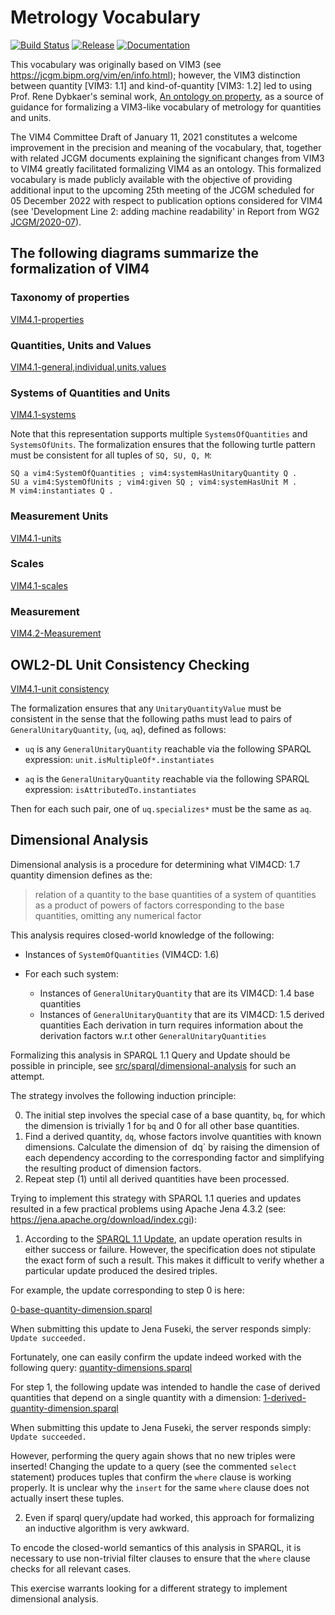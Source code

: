 # Metrology Vocabulary

[![Build Status](https://github.com/opencaesar/metrology-vocabularies/actions/workflows/ci.yml/badge.svg)](https://github.com/opencaesar/metrology-vocabularies/actions/workflows/ci.yml)
[![Release](https://img.shields.io/github/v/release/opencaesar/metrology-vocabularies?label=Release)](https://github.com/opencaesar/metrology-vocabularies/releases/latest)
[![Documentation](https://img.shields.io/badge/Documentation-HTML-orange)](https://www.opencaesar.io/metrology-vocabularies/) 

This vocabulary was originally based on VIM3 (see https://jcgm.bipm.org/vim/en/info.html); 
however, the VIM3 distinction between quantity [VIM3: 1.1] and
kind-of-quantity [VIM3: 1.2] led to using Prof. Rene Dybkaer's seminal work, 
[An ontology on property](http://ontology.iupac.org/), as a source of guidance
for formalizing a VIM3-like vocabulary of metrology for quantities and units.

The VIM4 Committee Draft of January 11, 2021 constitutes a welcome improvement
in the precision and meaning of the vocabulary, that, together with related JCGM
documents explaining the significant changes from VIM3 to VIM4 greatly facilitated
formalizing VIM4 as an ontology. This formalized vocabulary is made publicly 
available with the objective of providing additional input to the upcoming 
25th meeting of the JCGM scheduled for 05 December 2022 with respect
to publication options considered for VIM4 (see 'Development Line 2: adding machine readability' in Report from WG2 [JCGM/2020-07](https://www.bipm.org/en/search?p_p_id=search_portlet&p_p_lifecycle=2&p_p_state=normal&p_p_mode=view&p_p_resource_id=%2Fdownload%2Fpublication&p_p_cacheability=cacheLevelPage&_search_portlet_dlFileId=53507162&p_p_lifecycle=1&_search_portlet_javax.portlet.action=search&_search_portlet_page=next&_search_portlet_operation=changePage)).


## The following diagrams summarize the formalization of VIM4

### Taxonomy of properties

[VIM4.1-properties](diagrams/VIM4.1-properties.svg)

### Quantities, Units and Values

[VIM4.1-general,individual,units,values](diagrams/VIM4.1-general,individual,units,values.svg)

### Systems of Quantities and Units

[VIM4.1-systems](diagrams/VIM4.1-systems.svg)

Note that this representation supports multiple `SystemsOfQuantities` and `SystemsOfUnits`.
The formalization ensures that the following turtle pattern must be consistent
for all tuples of `SQ, SU, Q, M`:

```turtle
SQ a vim4:SystemOfQuantities ; vim4:systemHasUnitaryQuantity Q .
SU a vim4:SystemOfUnits ; vim4:given SQ ; vim4:systemHasUnit M .
M vim4:instantiates Q .
```

### Measurement Units

[VIM4.1-units](diagrams/VIM4.1-units.svg)

### Scales

[VIM4.1-scales](diagrams/VIM4.1-scales.svg)

### Measurement

[VIM4.2-Measurement](diagrams/VIM4.2.svg)

## OWL2-DL Unit Consistency Checking

[VIM4.1-unit consistency](diagrams/VIM4.1-unit-consistency.svg)

The formalization ensures that any `UnitaryQuantityValue` must be consistent 
in the sense that the following paths must lead to pairs of `GeneralUnitaryQuantity`, (`uq`, `aq`),
defined as follows:

- `uq` is any `GeneralUnitaryQuantity` reachable via the following SPARQL expression: `unit.isMultipleOf*.instantiates`

- `aq` is the `GeneralUnitaryQuantity` reachable via the following SPARQL expression:
`isAttributedTo.instantiates`

Then for each such pair, one of `uq.specializes*` must be the same as `aq`.

## Dimensional Analysis

Dimensional analysis is a procedure for determining what VIM4CD: 1.7 quantity dimension defines as the:
> relation of a quantity to the base quantities of a system of quantities as a product of powers of
factors corresponding to the base quantities, omitting any numerical factor

This analysis requires closed-world knowledge of the following:
 
- Instances of `SystemOfQuantities` (VIM4CD: 1.6)

- For each such system:

  - Instances of `GeneralUnitaryQuantity` that are its VIM4CD: 1.4 base quantities
  - Instances of `GeneralUnitaryQuantity` that are its VIM4CD: 1.5 derived quantities
    Each derivation in turn requires information about the derivation factors w.r.t other `GeneralUnitaryQuantities`
    
Formalizing this analysis in SPARQL 1.1 Query and Update should be possible in principle,
see [src/sparql/dimensional-analysis](src/sparql/dimensional-analysis) for such an attempt.

The strategy involves the following induction principle:

0) The initial step involves the special case of a base quantity, `bq`, for which the dimension is trivially 1 for `bq` and 0 for all other base quantities.
1) Find a derived quantity, `dq`, whose factors involve quantities with known dimensions. Calculate the dimension of` `dq` by raising the dimension of each dependency according to the corresponding factor and simplifying the resulting product of dimension factors.
2) Repeat step (1) until all derived quantities have been processed.

Trying to implement this strategy with SPARQL 1.1 queries and updates resulted in a few practical problems
using Apache Jena 4.3.2 (see: https://jena.apache.org/download/index.cgi):

1) According to the [SPARQL 1.1 Update](https://www.w3.org/TR/2013/REC-sparql11-update-20130321/#updateLanguage),
an update operation results in either success or failure. However, the specification does not stipulate the exact form of such a result. This makes it difficult to verify whether a particular update produced the desired triples.

For example, the update corresponding to step 0 is here:

[0-base-quantity-dimension.sparql](src/sparql/dimensional-analysis/0-base-quantity-dimension.sparql)

When submitting this update to Jena Fuseki, the server responds simply: `Update succeeded.`

Fortunately, one can easily confirm the update indeed worked with the following query: [quantity-dimensions.sparql](src/sparql/dimensional-analysis/quantity-dimensions.sparql)

For step 1, the following update was intended to handle the case of derived quantities 
that depend on a single quantity with a dimension: [1-derived-quantity-dimension.sparql](src/sparql/dimensional-analysis/1-derived-quantity-dimension.sparql)


When submitting this update to Jena Fuseki, the server responds simply: `Update succeeded.`

However, performing the query again shows that no new triples were inserted!
Changing the update to a query (see the commented `select` statement) produces
tuples that confirm the `where` clause is working properly. 
It is unclear why the `insert` for the same `where` clause does not actually insert these tuples.

2) Even if sparql query/update had worked, this approach for formalizing an inductive algorithm is very awkward.

To encode the closed-world semantics of this analysis in SPARQL, it is necessary to use non-trivial filter clauses to ensure that the `where` clause checks for all relevant cases.

This exercise warrants looking for a different strategy to implement dimensional analysis.